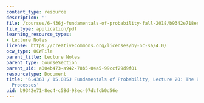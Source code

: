 ```yaml
---
content_type: resource
description: ''
file: /courses/6-436j-fundamentals-of-probability-fall-2018/b9342e718ec4c58d98ec97dcfcb0d56e_MIT6_436JF18_lec20.pdf
file_type: application/pdf
learning_resource_types:
- Lecture Notes
license: https://creativecommons.org/licenses/by-nc-sa/4.0/
ocw_type: OCWFile
parent_title: Lecture Notes
parent_type: CourseSection
parent_uid: a004b473-a942-78b5-04a5-99ccf29d9f01
resourcetype: Document
title: '6.436J / 15.085J Fundamentals of Probability, Lecture 20: The Basics of Stochastic
  Processes'
uid: b9342e71-8ec4-c58d-98ec-97dcfcb0d56e
---
```

